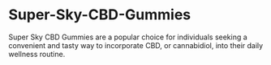 # Super-Sky-CBD-Gummies
Super Sky CBD Gummies are a popular choice for individuals seeking a convenient and tasty way to incorporate CBD, or cannabidiol, into their daily wellness routine. 
